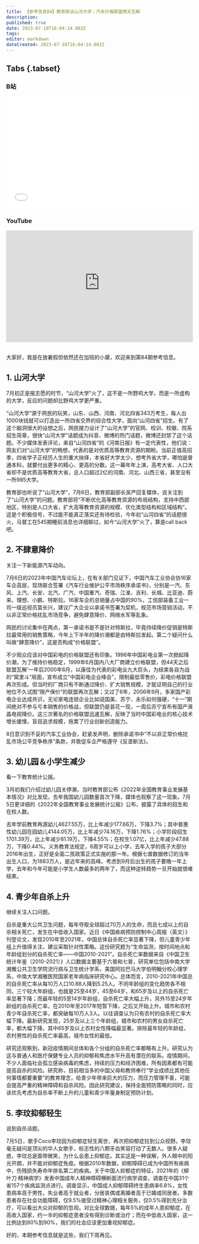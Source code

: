 ```yaml
---
title: 【参考信息84】教育部谈山河大学；汽车价格联盟两天瓦解
description: 
published: true
date: 2023-07-18T16:04:14.003Z
tags: 
editor: markdown
dateCreated: 2023-07-18T16:04:14.003Z
---
```


## Tabs {.tabset}
### B站
<div style="position: relative; padding: 30% 45%;">
<iframe style="position: absolute; width: 100%; height: 100%; left: 0; top: 0;" src="//player.bilibili.com/player.html?&bvid=BV1aV4y187u1&page=1&as_wide=1&high_quality=1&danmaku=1&autoplay=0" scrolling="no" border="0" frameborder="no" framespacing="0" allowfullscreen="true"></iframe>
</div>

### YouTube
<div style="position: relative; padding: 30% 45%;">
<iframe style="position: absolute; top: 0; left: 0; width: 100%; height: 100%;" src="https://www.youtube-nocookie.com/embed/YouTubeVID" title="YouTube video player" frameborder="0" allow="accelerometer; autoplay; clipboard-write; encrypted-media; gyroscope; picture-in-picture" allowfullscreen></iframe>
</div>

## 

大家好，我是在放暑假但依然还在加班的小黛，欢迎来到第84期参考信息。

## 1. 山河大学

7月初正是报志愿的时节，“山河大学”火了，这不是一所野鸡大学，而是一所虚构的大学，反应的问题却比野鸡大学更严重。

“山河大学”源于网民的玩笑，山东、山西、河南、河北四省343万考生，每人出1000块钱就可以打造出一所四省交界的综合性大学，面向“山河四省”招生。有了这个脑洞很大的设想之后，网民接力设计了“山河大学”的官网、校训、校徽、院系招生简章，很快“山河大学”话题成为抖音、微博的热门话题，微博还封禁了这个话题。不少媒体发表评论，来自“山河四省”的《河南日报》有一定代表性，他们说：网友们对“山河大学”的畅想，代表的是对优质高等教育资源的期盼。当前正值高招季，四省学子正经历人生的重大抉择，本省好大学太少，想考外省大学，哪怕是普通本科，就要付出更多的精心、更高的分数。这一幕年年上演，高考大省、人口大省却不是优质高等教育大省，总人口超过2亿的河南、河北、山西三省，甚至没有一所985大学。

教育部也听说了“山河大学”，7月6日，教育部副部长吴严回复媒体，说关注到了“山河大学”的问题。教育部将“不断优化高等教育资源的布局结构，支持中西部地区，特别是人口大省，扩大高等教育资源的规模、优化类型结构和区域结构”。这是个积极信号，不过能不能真正落实还有待检验，今年初“山河四省”的话题很火，马督工在545期睡前消息也详细聊过，如今“山河大学”火了，算是call back吧。

## 2. 不肆意降价

关注一下新能源汽车动向。

7月6日的2023年中国汽车论坛上，在有关部门见证下，中国汽车工业协会协16家车企高层，现场联合签署《汽车行业维护公平市场秩序承诺书》，分别是一汽、东风、上汽、长安、北汽、广汽、中国重汽、奇瑞、江淮、吉利、长城、比亚迪、蔚来、理想、小鹏、特斯拉。16家车企的总销量占中国的90%，工信部装备工业一司一级巡视员苗长兴，建议广大企业以承诺书签署为契机，规范市场营销活动，不以非正常价格扰乱市场竞争，避免肆意降价、网络水军等乱象。

网民的讨论集中在两点，第一承诺书是不是针对特斯拉，毕竟持续降价促销是特斯拉最常用的销售策略，今年上下半年的降价潮都是由特斯拉发起。第二个疑问什么叫做“肆意降价”，这是否构成“价格联盟”。

不少观众应该对中国彩电的价格联盟还有印象。1996年中国彩电业第一次掀起降价潮，为了维持价格稳定，1999年6月国内八大厂商建立价格联盟，但44天之后联盟瓦解‘一年后2000年6月，以康佳为代表的彩电业九大巨头，为结束各自为战的“窝里斗”局面，宣布成立“中国彩电企业峰会”，限制最低零售价，彩电价格联盟再次形成。但当时的厂商只有不断通过降价、扩大销售规模，才能证明自己的行业地位不久试图“限产保价”的联盟再次瓦解；又过了6年，2006年9月，多家国产彩电企业达成共识，无论家电连锁企业比如说国美、苏宁、永乐如何强硬，“十一”期间绝对不参与亏本销售的价格战，但联盟仍是昙花一现，一周后苏宁宣布有国产液晶电视降价。这三次著名的价格联盟迅速瓦解，反映了当时中国彩电业的核心技术增长缓慢，盲目追求规模，拖累了行业创新创造能力。

8日意识到不妥的汽车工业协会，赶紧发声明，删除承诺书中“不以非正常价格扰乱市场公平竞争秩序”条款，并敦促车企严格遵守《反垄断法》。

## 3. 幼儿园＆小学生减少

看一下教育统计公报。

3月初我们介绍过幼儿园关停潮，当时教育部公布《2022年全国教育事业发展基本情况》对比发现，去年我国幼儿园数量首次下降，媒体也观察了这一现象。7月5日更详细的《2022年全国教育事业发展统计公报》公布，披露了具体的招生和在校人数。

去年学前教育再源幼儿4627.55万，比上年减少177.66万，下降3.7%；其中普惠性幼儿园在园幼儿4144.05万，比上年减少74.16万，下降1.76%；小学阶段招生1701.39万，比上年减少81.19万，下降4.55%；在校生1.07亿，比上年减少47.88万，下降0.44%。义务教育法规定，6周岁可以上小学，去年入学的孩子大部分2016年出生，正好是全面二孩政策正式实施的那一年。根据七普数据修订的当年出生人口，为1883万人，是近年来的高峰。考虑到9月后出生的孩子要晚一年上学，去年和今年可能是小学生人数最多的两年了，而这种逆转趋势一旦开始就很难结束。

## 4. 青少年自杀上升

继续关注人口问题。

自杀是重大公共卫生问题，每年夺取全球超过70万人的生命，而且七成以上的自杀相关死亡，发生在中低收入国家。近日《中国疾病预防控制中心周报（英文）》刊登论文，发现2010年至2021年，中国总体自杀死亡率显著下降，但儿童青少年组上升值得关注，建议采取针对性策略。这份研究题为“生命监测，按时间地点和年龄组划分的自杀死亡率——中国2010-2021”。自杀死亡率数据来自《中国卫生统计年鉴（2010-2021）》人口数据主要基于六普和七普，研究单位包括中南大学湘雅公共卫生学院流行病与卫生统计学系，美国阿拉巴马大学伯明翰分校心理学系，中南大学湘雅医院国家老年病临床研究中心。总体而言，2010-2021年中国总的自杀死亡率从每10万人口10.88人降到5.25人。不同年龄组的变化趋势各不相同，三个较大年龄组，也就是25至44岁，45至64岁，和65岁及以上的自杀死亡率显著下降；而最年轻的5至14岁年龄组，自杀死亡率大幅上升。另外15至24岁年龄组的自杀死亡率，在2010年至2017年短暂下降，之后又开始上升。城市和农村青少年自杀死亡率，都突破每10万人3人。以往调查认为只有农村的自杀死亡率大幅下降。最新研究发现，25岁及以上三个年龄组，城市和农村的男女自杀死亡率，都大幅下降，其中65岁及以上农村女性降幅最显著。排除最年轻的年龄组，农村男性的自杀死亡率最高，城市女性的最低。

研究还观察到，新冠疫情期间总体和各个分组的自杀死亡率都略有上升。研究认为这与普通人和医疗保健专业人员的抑郁和焦虑水平升高有潜在的联系。疫情期间，不少人面临社会孤立感染病毒的焦虑，持续的压力和经济困难，所有因素都有可能提高自杀的风险。研究称，目前相当多的中国父母和教师奉行“学业成绩比其他任何事情都要重要”的教育理念，给青少年带来巨大的压力，而压力管理不善，可能会提高严重的精神障碍和自杀风险。因此研究建议，保持全面预防策略的同时，应该优先考虑为自杀率不断上升的儿童和青少年量身制定预防计划。

## 5. 李玟抑郁轻生

说到自杀话题。

7月5日，歌手Coco李玟因为抑郁症轻生离世，再次把抑郁症拉到公众视野。李玟毫无疑问是顶尖的华人女歌手，标志性的八颗牙齿笑容打动了无数人。很多人疑惑，李玟总是面带微笑，为什么会患上抑郁症。其实这是一种误解，外人眼中的阳光开朗，并不能对抑郁症免疫。根据2010年数据，抑郁障碍已成为中国所有疾病中，伤残损失寿命年排名第二的疾病。关于中国人抑郁症的特征，2021年的《柳叶刀·精神病学》发表中国成年人精神障碍横断面流行病学调查，调查在中国31个省157个疾病监测点进行。调查显示，中国成人抑郁障碍终生患病率6.8%，女性患病率高于男性，失业者高于就业者，分居丧偶或离婚者高于已婚或同居者。多数患者存在社会功能障碍，仅9.5%接受过精神心理相关服务，仅0.5%得到充分治疗，可以看出大众对抑郁的忽视。对比全球数据，每年5%的成年人患抑郁症，在高收入国家，约一半的抑郁症患者没有得到诊断或治疗；而在中低收入国家，这一比例达到80%到90%，我们的社会应该更加重视抑郁症。

好的，本期参考信息就是这些，我们下周再见。

